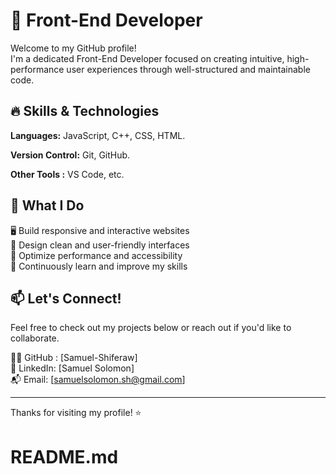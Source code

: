 # 🚀 Front-End Developer

Welcome to my GitHub profile!  
I'm a dedicated Front-End Developer focused on creating intuitive, high-performance user experiences through well-structured and maintainable code.

## 🔥 Skills & Technologies

**Languages:** JavaScript, C++, CSS, HTML.

**Version Control:** Git, GitHub.

**Other Tools :** VS Code, etc.

## 📌 What I Do

 🖥️ Build responsive and interactive websites  
 🎨 Design clean and user-friendly interfaces  
 🔧 Optimize performance and accessibility  
 🚀 Continuously learn and improve my skills

  
## 📫 Let's Connect!

Feel free to check out my projects below or reach out if you'd like to collaborate.

 🧑‍💻 GitHub : [Samuel-Shiferaw]  
 💼 LinkedIn: [Samuel Solomon]  
 📬 Email: [samuelsolomon.sh@gmail.com]

---

Thanks for visiting my profile! ⭐  
# README.md
